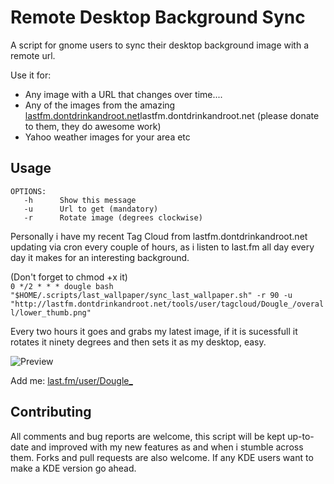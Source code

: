 Remote Desktop Background Sync
============================

A script for gnome users to sync their desktop background image with a remote url.

Use it for:  
* Any image with a URL that changes over time....  
* Any of the images from the amazing [lastfm.dontdrinkandroot.net](http://lastfm.dontdrinkandroot.net)lastfm.dontdrinkandroot.net (please donate to them, they do awesome work)  
* Yahoo weather images for your area etc  

Usage
-----
	OPTIONS:
	   -h      Show this message
	   -u      Url to get (mandatory)
	   -r      Rotate image (degrees clockwise)

Personally i have my recent Tag Cloud from lastfm.dontdrinkandroot.net updating via cron every couple of hours, as i listen to last.fm all day every day it makes for an interesting background.

(Don't forget to chmod +x it)  
```0 */2 * * * dougle bash "$HOME/.scripts/last_wallpaper/sync_last_wallpaper.sh" -r 90 -u "http://lastfm.dontdrinkandroot.net/tools/user/tagcloud/Dougle_/overall/lower_thumb.png"```
	
Every two hours it goes and grabs my latest image, if it is sucessfull it rotates it ninety degrees and then sets it as my desktop, easy.

![Preview](/dougle/Remote-Desktop-Background-Sync/raw/master/Screenshot.png)

Add me: [last.fm/user/Dougle_](http://www.last.fm/user/Dougle_)

Contributing
------------
All comments and bug reports are welcome, this script will be kept up-to-date and improved with my new features as and when i stumble across them. Forks and pull requests are also welcome.
If any KDE users want to make a KDE version go ahead.